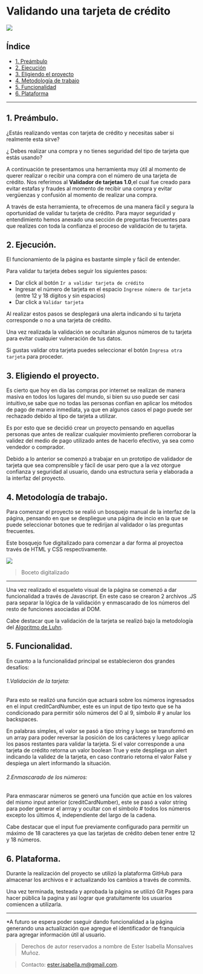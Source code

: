 # Validando una tarjeta de crédito

![](https://thumbs.gfycat.com/FarBarrenBull-max-1mb.gif)

## Índice

- [1. Preámbulo](#1-Preámbulo)
- [2. Ejecución](#2-Ejecución)
- [3. Eligiendo el proyecto](#3-Eligiendo-el-proyecto)
- [4. Metodología de trabajo](#4-Metodología-de-trabajo)
- [5. Funcionalidad](#5-funcionalidad)
- [6. Plataforma](#6-plataforma)

---

## 1. Preámbulo.

¿Estás realizando ventas con tarjeta de crédito y necesitas saber si realmente esta sirve?

¿ Debes realizar una compra y no tienes seguridad del tipo de tarjeta que estás usando?

A continuación te presentamos una herramienta muy útil al momento de querer realizar o recibir una compra con el número de una tarjeta de crédito.
Nos referimos al **Validador de tarjetas 1.0**,el cual fue creado para evitar estafas y fraudes al momento de recibir una compra y evitar vergüenzas y confusión al momento de realizar una compra.

A través de esta herramienta, te ofrecemos de una manera fácil y segura la oportunidad de validar tu tarjeta de crédito. Para mayor seguridad y entendimiento hemos anexado una sección de preguntas frecuentes para que realizes con toda la confianza el proceso de validación de tu tarjeta.

## 2. Ejecución.

El funcionamiento de la página es bastante simple y fácil de entender.

Para validar tu tarjeta debes seguir los siguientes pasos:

- Dar click al botón `Ir a validar tarjeta de crédito`
- Ingresar el número de tarjeta en el espacio `Ingrese número de tarjeta` (entre 12 y 18 dígitos y sin espacios)
- Dar click a `Validar tarjeta`

Al realizar estos pasos se desplegará una alerta indicando si tu tarjeta corresponde o no a una tarjeta de crédito.

Una vez realizada la validación se ocultarán algunos números de tu tarjeta para evitar cualquier vulneración de tus datos.

Si gustas validar otra tarjeta puedes seleccionar el botón `Ingresa otra tarjeta` para proceder.

## 3. Eligiendo el proyecto.

Es cierto que hoy en día las compras por internet se realizan de manera masiva en todos los lugares del mundo, si bien su uso puede ser casi intuitivo,se sabe que no todas las personas confían en aplicar los métodos de pago de manera inmediata, ya que en algunos casos el pago puede ser rechazado debido al tipo de tarjeta a utilizar.

Es por esto que se decidió crear un proyecto pensando en aquellas personas que antes de realizar cualquier movimiento prefieren corroborar la validez del medio de pago utilizado antes de hacerlo efectivo, ya sea como vendedor o comprador.

Debido a lo anterior se comenzó a trabajar en un prototipo de validador de tarjeta que sea comprensible y fácil de usar pero que a la vez otorgue confianza y seguridad al usuario, dando una estructura seria y elaborada a la interfaz del proyecto.

## 4. Metodología de trabajo.

Para comenzar el proyecto se realió un bosquejo manual de la interfaz de la página, pensando en que se despliegue una página de incio en la que se puede seleccionar botones que te redirijan al validador o las preguntas frecuentes.

Este bosquejo fue digitalizado para comenzar a dar forma al proyectoa través de HTML y CSS respectivamente.

![](https://i.postimg.cc/TPZz8kFf/Boceto.jpg)

> Boceto digitalizado

---

Una vez realizado el esqueleto visual de la página se comenzó a dar funcionalidad a través de Javascript. En este caso se crearon 2 archivos .JS para separar la lógica de la validación y enmascarado de los números del resto de funciones asociadas al DOM.

Cabe destacar que la validación de la tarjeta se realizó bajo la metodología del [Algoritmo de Luhn](https://es.wikipedia.org/wiki/Algoritmo_de_Luhn#:~:text=El%20algoritmo%20de%20Luhn%20o,cr%C3%A9dito%2C%20n%C3%BAmeros%20IMEI%2C%20etc.).

## 5. Funcionalidad.

En cuanto a la funcionalidad principal se establecieron dos grandes desafíos:

###### 1.Validación de la tarjeta:

Para esto se realizó una función que actuará sobre los números ingresados en el input creditCardNumber, este es un input de tipo texto que se ha condicionado para permitir sólo números del 0 al 9, símbolo # y anular los backspaces.

En palabras simples, el valor se pasó a tipo string y luego se transformó en un array para poder reversar la posición de los carácteres y luego aplicar los pasos restantes para validar la tarjeta. Si el valor corresponde a una tarjeta de crédito retorna un valor boolean True y este despliega un alert indicando la validez de la tarjeta, en caso contrario retorna el valor False y despiega un alert informando la situación.

###### 2.Enmascarado de los números:

Para enmascarar números se generó una función que actúe en los valores del mismo input anterior (creditCardNumber), este se pasó a valor string para poder generar el arrray y ocultar con el símbolo # todos los números excepto los últimos 4, independiente del largo de la cadena.

Cabe destacar que el input fue previamente configurado para permitir un máximo de 18 caracteres ya que las tarjetas de crédito deben tener entre 12 y 18 números.

## 6. Plataforma.

Durante la realización del proyecto se utilizó la plataforma GitHub para almacenar los archivos e ir actualizando los cambios a través de commits.

Una vez terminada, testeada y aprobada la página se utilizó Git Pages para hacer pública la pagina y así lograr que gratuitamente los usuarios comiencen a utilizarla.

---

\*A futuro se espera poder sseguir dando funcionalidad a la página generando una actualización que agregue el identificador de franquicia para agregar información útil al usuario.

> Derechos de autor reservados a nombre de Ester Isabella Monsalves Muñoz.

> Contacto: ester.isabella.m@gmail.com.
